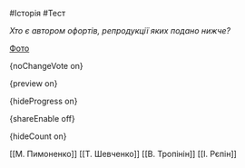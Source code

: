 #Історія #Тест

*Хто є автором офортів, репродукції яких подано нижче?*

[Фото](https://zno.osvita.ua//doc/images/znotest/16/1656/hist-ukr-prob-2012_23_1656.jpg)

{noChangeVote on}

{preview on}

{hideProgress on}

{shareEnable off}

{hideCount on}

[[М. Пимоненко]]
[[Т. Шевченко]]
[[В. Тропінін]]
[[І. Рєпін]]
